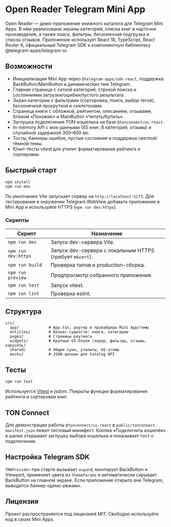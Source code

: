 # Open Reader Telegram Mini App

Open Reader — демо-приложение книжного каталога для Telegram Mini Apps. В нём реализованы экраны категорий, списка книг и карточки произведения, а также поиск, фильтры, бесконечная подгрузка и список отзывов. Приложение использует React 18, TypeScript, React Router 6, официальный Telegram SDK и компонентную библиотеку @telegram-apps/telegram-ui.

## Возможности

- Инициализация Mini App через `@telegram-apps/sdk-react`, поддержка BackButton/MainButton и динамических тем Telegram.
- Главная страница с сеткой категорий, строкой поиска и состояниями загрузки/ошибки/пустого результата.
- Экран категории с фильтрами (сортировка, поиск, выбор тегов), бесконечной прокруткой и скелетонами.
- Страница книги с обложкой, рейтингом, описанием, отзывами, блоком «Похожие» и MainButton «Читать/Купить».
- Заглушка подключения TON-кошелька на базе `@tonconnect/ui-react`.
- In-memory API c мок-данными (45 книг, 8 категорий, отзывы) и случайной задержкой 300–600 мс.
- Тосты, баннеры ошибок, пустые состояния и поддержка светлой/тёмной темы.
- Юнит-тесты vitest для утилит форматирования рейтинга и сортировки.

## Быстрый старт

```bash
npm install
npm run dev
```

По умолчанию Vite запускает сервер на `http://localhost:5173`. Для тестирования в окружении Telegram WebView добавьте приложение в Mini App и используйте HTTPS (`npm run dev:https`).

### Скрипты

| Скрипт             | Назначение |
|--------------------|------------|
| `npm run dev`      | Запуск dev-сервера Vite. |
| `npm run dev:https`| Запуск dev-сервера c локальным HTTPS (требует `mkcert`). |
| `npm run build`    | Проверка типов и production-сборка. |
| `npm run preview`  | Предпросмотр собранного приложения. |
| `npm run test`     | Запуск vitest. |
| `npm run lint`     | Проверка eslint. |

## Структура

```
src/
  app/             # App.tsx, роутер и провайдеры Mini App/темы
  entities/        # Бизнес-сущности: книги, категории
  pages/           # Страницы роутинга
  widgets/         # Крупные UI-блоки (хедер, фильтры, отзывы, карусель)
  shared/          # Общие хуки, утилиты, UI-атомы
  mocks/           # JSON-данные для Catalog API
```

## Тесты

```bash
npm run test
```

Используется [Vitest](https://vitest.dev/) и jsdom. Покрыты функции форматирования рейтинга и сортировки книг.

## TON Connect

Для демонстрации работы `@tonconnect/ui-react` в `public/tonconnect-manifest.json` лежит тестовый манифест. Кнопка «Подключить кошелёк» в шапке открывает заглушку выбора кошелька и показывает тост о подключении.

## Настройка Telegram SDK

`TMAProvider` при старте вызывает `expand`, монтирует BackButton и Viewport, применяет цвета из `themeParams` и автоматически скрывает BackButton на главном экране. Если приложение открыто вне Telegram, выводится баннер «демо-режим».

## Лицензия

Проект распространяется под лицензией MIT. Свободно используйте код в своих Mini Apps.

